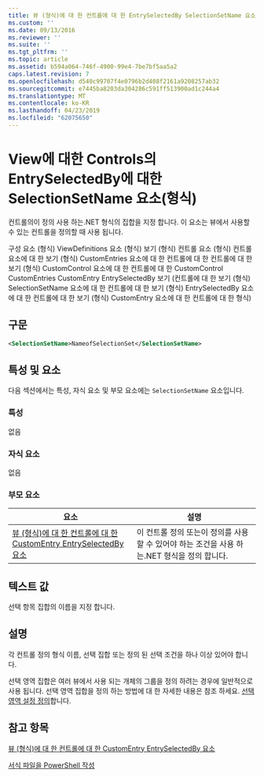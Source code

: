 ```yaml
---
title: 뷰 (형식)에 대 한 컨트롤에 대 한 EntrySelectedBy SelectionSetName 요소 | Microsoft Docs
ms.custom: ''
ms.date: 09/13/2016
ms.reviewer: ''
ms.suite: ''
ms.tgt_pltfrm: ''
ms.topic: article
ms.assetid: b594a064-746f-4900-99e4-7be7bf5aa5a2
caps.latest.revision: 7
ms.openlocfilehash: d540c99707f4e0796b2d408f2161a9208257ab32
ms.sourcegitcommit: e7445ba8203da304286c591ff513900ad1c244a4
ms.translationtype: MT
ms.contentlocale: ko-KR
ms.lasthandoff: 04/23/2019
ms.locfileid: "62075650"
---
```

# <a name="selectionsetname-element-for-entryselectedby-for-controls-for-view-format"></a>View에 대한 Controls의 EntrySelectedBy에 대한 SelectionSetName 요소(형식)

컨트롤의이 정의 사용 하는.NET 형식의 집합을 지정 합니다. 이 요소는 뷰에서 사용할 수 있는 컨트롤을 정의할 때 사용 됩니다.

구성 요소 (형식) ViewDefinitions 요소 (형식) 보기 (형식) 컨트롤 요소 (형식) 컨트롤 요소에 대 한 보기 (형식) CustomEntries 요소에 대 한 컨트롤에 대 한 컨트롤에 대 한 보기 (형식) CustomControl 요소에 대 한 컨트롤에 대 한 CustomControl CustomEntries CustomEntry EntrySelectedBy 보기 (컨트롤에 대 한 보기 (형식) SelectionSetName 요소에 대 한 컨트롤에 대 한 보기 (형식) EntrySelectedBy 요소에 대 한 컨트롤에 대 한 보기 (형식) CustomEntry 요소에 대 한 컨트롤에 대 한 형식)

## <a name="syntax"></a>구문

```xml
<SelectionSetName>NameofSelectionSet</SelectionSetName>

```

## <a name="attributes-and-elements"></a>특성 및 요소

다음 섹션에서는 특성, 자식 요소 및 부모 요소에는 `SelectionSetName` 요소입니다.

### <a name="attributes"></a>특성

없음

### <a name="child-elements"></a>자식 요소

없음

### <a name="parent-elements"></a>부모 요소

|요소|설명|
|-------------|-----------------|
|[뷰 (형식)에 대 한 컨트롤에 대 한 CustomEntry EntrySelectedBy 요소](./entryselectedby-element-for-customentry-for-controls-for-view-format.md)|이 컨트롤 정의 또는이 정의를 사용할 수 있어야 하는 조건을 사용 하는.NET 형식을 정의 합니다.|

## <a name="text-value"></a>텍스트 값

선택 항목 집합의 이름을 지정 합니다.

## <a name="remarks"></a>설명

각 컨트롤 정의 형식 이름, 선택 집합 또는 정의 된 선택 조건을 하나 이상 있어야 합니다.

선택 영역 집합은 여러 뷰에서 사용 되는 개체의 그룹을 정의 하려는 경우에 일반적으로 사용 됩니다. 선택 영역 집합을 정의 하는 방법에 대 한 자세한 내용은 참조 하세요. [선택 영역 설정 정의](./defining-selection-sets.md)합니다.

## <a name="see-also"></a>참고 항목

[뷰 (형식)에 대 한 컨트롤에 대 한 CustomEntry EntrySelectedBy 요소](./entryselectedby-element-for-customentry-for-controls-for-view-format.md)

[서식 파일을 PowerShell 작성](./writing-a-powershell-formatting-file.md)
